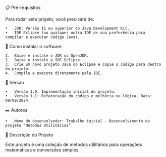 📋 Pré-requisitos

Para rodar este projeto, você precisará de:

	•	JDK: Versão 11 ou superior do Java Development Kit.
	•	IDE Eclipse (ou qualquer outra IDE de sua preferência para compilar e executar código Java).

🔧 Como instalar o software

	1.	Baixe e instale o JDK ou OpenJDK.
	2.	Baixe e instale a IDE Eclipse.
	3.	Crie um novo projeto Java no Eclipse e copie o código para dentro do projeto.
	4.	Compile e execute diretamente pela IDE.

📌 Versão

	•	Versão 1.0: Implementação inicial do projeto.
	•	Versão 1.1: Refatoração do código e melhoria na lógica. Data: 09/09/2024.

✒️ Autores

	•	Nome do desenvolvedor: Trabalho inicial - Desenvolvimento do projeto “Métodos Utilitários”.

📝 Descrição do Projeto

Este projeto é uma coleção de métodos utilitários para operações matemáticas e conversões simples.
